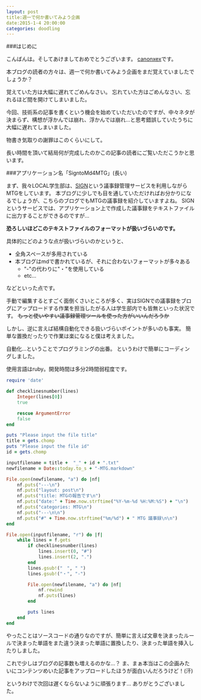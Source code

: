 ```yaml
---
layout: post
title:週一で何か書いてみよう企画
date:2015-1-4 20:00:00
categories: doodling
---
```


###はじめに

こんばんは。そしてあけましておめでとうございます。
[canonxex](https://twitter.com/HOMOMAID)です。

本ブログの読者の方々は、週一で何か書いてみよう企画をまだ覚えていましたでしょうか？

覚えていた方は大幅に遅れてごめんなさい。
忘れていた方はごめんなさい、忘れるほど間を開けてしまいました。

今回、技術系の記事を書くという機会を始めていただいたのですが、中々ネタが決まらず、構想が浮かんでは崩れ、浮かんでは崩れ…と思考錯誤していたうちに大幅に遅れてしまいました。

物書き気取りの謝罪はこのくらいにして。

長い時間を頂いて結局何が完成したのかこの記事の読者にご覧いただこうかと思います。

###アプリケーション名「SigntoMd4MTG」(長い)

まず、我々LOCAL学生部は、[SIGN](https://svgn.biz/)という議事録管理サービスを利用しながらMTGをしています。
本ブログに少しでも目を通していただければお分かりになるでしょうが、こちらのブログでもMTGの議事録を紹介していますよね。
SIGNというサービスでは、アプリケーション上で作成した議事録をテキストファイルに出力することができるのですが…

**恐ろしいほどこのテキストファイルのフォーマットが扱いづらいのです。**

具体的にどのような点が扱いづらいのかというと、

- 全角スペースが多用されている
- 本ブログはmdで書かれているが、それに合わないフォーマットが多々ある
	- "-"の代わりに"・"を使用している
	- etc...

などといった点です。

手動で編集するとすごく面倒くさいところが多く、実はSIGNでの議事録をブログにアップロードする作業を担当したがる人は学生部内でも皆無といった状況です。
~~もっと使いやすい議事録管理ツールを使った方がいいんだろうか~~

しかし、逆に言えば結構自動化できる扱いづらいポイントが多いのも事実。
簡単な置換だったりで作業は楽になると僕は考えました。

自動化…ということでプログラミングの出番。
というわけで簡単にコーディングしました。

使用言語はruby。開発時間は多分2時間弱程度です。

```ruby
require 'date'

def checklinesnumber(lines)
	Integer(lines[0])
	true

	rescue ArgumentError
	false
end

puts "Please input the file title"
title = gets.chomp
puts "Please input the file id"
id = gets.chomp

inputfilename = title +  "_" + id + ".txt"
newfilename = Date::today.to_s + "-MTG.markdown"

File.open(newfilename, "a") do |nf| 
	nf.puts("---\n")
	nf.puts("layout: post\n")
	nf.puts("title: MTGの報告です\n")
	nf.puts("date:" + Time.now.strftime("%Y-%m-%d %H:%M:%S") + "\n")
	nf.puts("categories: MTG\n")
	nf.puts("---\n\n")
	nf.puts("#" + Time.now.strftime("%m/%d") + " MTG 議事録\n\n")
end

File.open(inputfilename, "r") do |f|
	while lines = f.gets
		if checklinesnumber(lines)
			lines.insert(0, "#")
			lines.insert(2, ".")
		end
		lines.gsub!("　", " ")
		lines.gsub!("・", "-")

		File.open(newfilename, "a") do |nf| 
  			nf.rewind
  			nf.puts(lines)
		end

		puts lines
	end
end
```

やったことはソースコードの通りなのですが、簡単に言えば文章を決まったルールで決まった単語をまた違う決まった単語に置換したり、決まった単語を挿入したりしました。

これで少しはブログの記事数も増えるのかな…？
ま、まぁ本当はこの企画みたいにコンテンツめいた記事をアップロードしたほうが面白いんだろうけど！(汗)

というわけで次回は遅くならないように頑張ります…
ありがとうございました。
